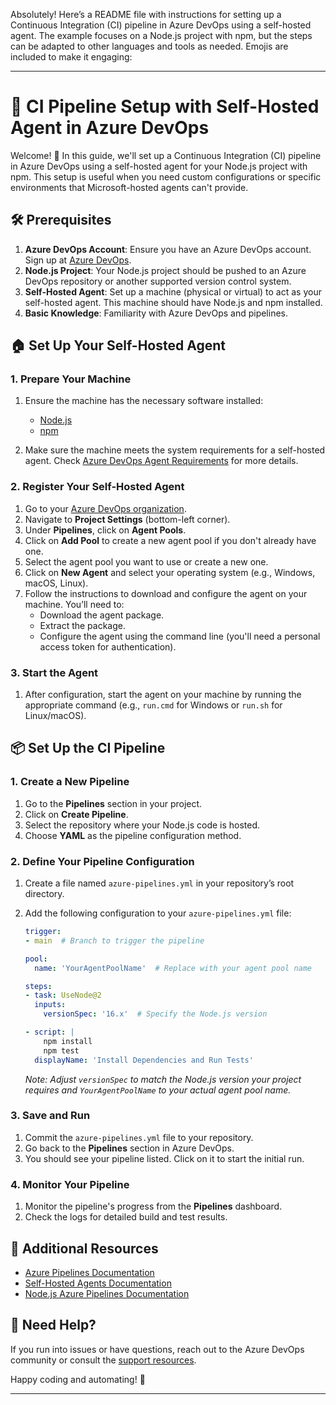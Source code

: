 Absolutely! Here’s a README file with instructions for setting up a Continuous Integration (CI) pipeline in Azure DevOps using a self-hosted agent. The example focuses on a Node.js project with npm, but the steps can be adapted to other languages and tools as needed. Emojis are included to make it engaging:

---

# 🚀 CI Pipeline Setup with Self-Hosted Agent in Azure DevOps

Welcome! 🎉 In this guide, we'll set up a Continuous Integration (CI) pipeline in Azure DevOps using a self-hosted agent for your Node.js project with npm. This setup is useful when you need custom configurations or specific environments that Microsoft-hosted agents can't provide.

## 🛠️ Prerequisites

1. **Azure DevOps Account**: Ensure you have an Azure DevOps account. Sign up at [Azure DevOps](https://dev.azure.com/).
2. **Node.js Project**: Your Node.js project should be pushed to an Azure DevOps repository or another supported version control system.
3. **Self-Hosted Agent**: Set up a machine (physical or virtual) to act as your self-hosted agent. This machine should have Node.js and npm installed.
4. **Basic Knowledge**: Familiarity with Azure DevOps and pipelines.

## 🏠 Set Up Your Self-Hosted Agent

### 1. Prepare Your Machine

1. Ensure the machine has the necessary software installed:
   - [Node.js](https://nodejs.org/)
   - [npm](https://www.npmjs.com/)

2. Make sure the machine meets the system requirements for a self-hosted agent. Check [Azure DevOps Agent Requirements](https://docs.microsoft.com/en-us/azure/devops/pipelines/agents/v2-windows?view=azure-devops) for more details.

### 2. Register Your Self-Hosted Agent

1. Go to your [Azure DevOps organization](https://dev.azure.com/).
2. Navigate to **Project Settings** (bottom-left corner).
3. Under **Pipelines**, click on **Agent Pools**.
4. Click on **Add Pool** to create a new agent pool if you don't already have one.
5. Select the agent pool you want to use or create a new one.
6. Click on **New Agent** and select your operating system (e.g., Windows, macOS, Linux).
7. Follow the instructions to download and configure the agent on your machine. You’ll need to:
   - Download the agent package.
   - Extract the package.
   - Configure the agent using the command line (you'll need a personal access token for authentication).

### 3. Start the Agent

1. After configuration, start the agent on your machine by running the appropriate command (e.g., `run.cmd` for Windows or `run.sh` for Linux/macOS).

## 📦 Set Up the CI Pipeline

### 1. Create a New Pipeline

1. Go to the **Pipelines** section in your project.
2. Click on **Create Pipeline**.
3. Select the repository where your Node.js code is hosted.
4. Choose **YAML** as the pipeline configuration method.

### 2. Define Your Pipeline Configuration

1. Create a file named `azure-pipelines.yml` in your repository’s root directory.
2. Add the following configuration to your `azure-pipelines.yml` file:

   ```yaml
   trigger:
   - main  # Branch to trigger the pipeline

   pool:
     name: 'YourAgentPoolName'  # Replace with your agent pool name

   steps:
   - task: UseNode@2
     inputs:
       versionSpec: '16.x'  # Specify the Node.js version

   - script: |
       npm install
       npm test
     displayName: 'Install Dependencies and Run Tests'
   ```

   *Note: Adjust `versionSpec` to match the Node.js version your project requires and `YourAgentPoolName` to your actual agent pool name.*

### 3. Save and Run

1. Commit the `azure-pipelines.yml` file to your repository.
2. Go back to the **Pipelines** section in Azure DevOps.
3. You should see your pipeline listed. Click on it to start the initial run.

### 4. Monitor Your Pipeline

1. Monitor the pipeline's progress from the **Pipelines** dashboard.
2. Check the logs for detailed build and test results.

## 📝 Additional Resources

- [Azure Pipelines Documentation](https://docs.microsoft.com/en-us/azure/devops/pipelines/?view=azure-devops)
- [Self-Hosted Agents Documentation](https://docs.microsoft.com/en-us/azure/devops/pipelines/agents/?view=azure-devops)
- [Node.js Azure Pipelines Documentation](https://docs.microsoft.com/en-us/azure/devops/pipelines/languages/nodejs?view=azure-devops)

## 🤝 Need Help?

If you run into issues or have questions, reach out to the Azure DevOps community or consult the [support resources](https://docs.microsoft.com/en-us/azure/devops/support/).

Happy coding and automating! 🌟

---

